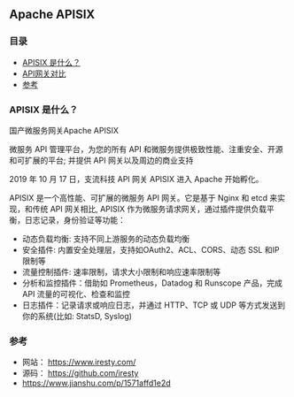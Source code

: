## Apache APISIX

### 目录
* [APISIX 是什么？](#APISIX-是什么？)
* [API网关对比]()
* [参考](#参考)

### APISIX 是什么？
国产微服务网关Apache APISIX

微服务 API 管理平台，为您的所有 API 和微服务提供极致性能、注重安全、开源和可扩展的平台; 并提供 API 网关以及周边的商业支持

2019 年 10 月 17 日，支流科技 API 网关 APISIX 进入 Apache 开始孵化。

APISIX 是一个高性能、可扩展的微服务 API 网关。它是基于 Nginx 和 etcd 来实现，和传统 API 网关相比, APISIX 作为微服务请求⽹关，通过插件提供负载平衡，⽇志记录，身份验证等功能：
* 动态负载均衡: ⽀持不同上游服务的动态负载均衡
* 安全插件: 内置安全处理层，⽀持如OAuth2、ACL、CORS、动态 SSL 和IP 限制等
* 流量控制插件: 速率限制，请求⼤⼩限制和响应速率限制等
* 分析和监控插件：借助如 Prometheus，Datadog 和 Runscope 产品，完成API 流量的可视化、检查和监控
* ⽇志插件：记录请求或响应⽇志，并通过 HTTP、TCP 或 UDP 等⽅式发送到你的系统(⽐如: StatsD, Syslog)

### 参考
* 网站： https://www.iresty.com/
* 源码： https://github.com/iresty
* https://www.jianshu.com/p/1571affd1e2d
